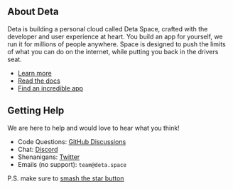 ## About Deta

Deta is building a personal cloud called Deta Space, crafted with the developer and user experience at heart. You build an app for yourself, we run it for millions of people anywhere. Space is designed to push the limits of what you can do on the internet, while putting you back in the drivers seat.

- [Learn more](https://deta.space/developers)
- [Read the docs](https://deta.space/docs)
- [Find an incredible app](https://deta.space/discovery)

## Getting Help

We are here to help and would love to hear what you think!
- Code Questions: [GitHub Discussions](https://github.com/orgs/deta/discussions)
- Chat: [Discord](https://discord.gg/K3gYNqHXUU)
- Shenanigans: [Twitter](https://twitter.com/detahq)
- Emails (no support): `team@deta.space`

P.S. make sure to [smash the star button](https://github.com/deta/deta)
